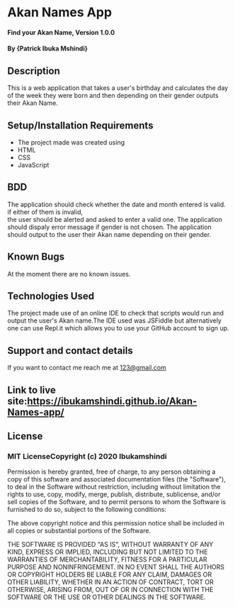 # Akan Names App 
#### Find your Akan Name, Version 1.0.0
#### By **{Patrick Ibuka Mshindi}**
## Description
This is a  web application that takes a user's birthday and calculates the day of the week they were born and then depending on their gender outputs their Akan Name. 
## Setup/Installation Requirements
* The project made was created using
* HTML
* CSS
* JavaScript
## BDD
The application should check whether the date and month entered is valid. if either of them is invalid,  
the user should be alerted and asked to enter a valid one. 
The application should dispaly error message if gender is not chosen.
The application should output to the user their Akan name depending on their gender.
## Known Bugs
At the moment there are no known issues.
## Technologies Used
The project made use of an online IDE to check that scripts would run and output the user's Akan name.The IDE used was JSFiddle but alternatively one can use Repl.it which allows you to use your GitHub account to sign up.
## Support and contact details
If you want to contact me reach me at 123@gmail.com
## Link to live site:https://ibukamshindi.github.io/Akan-Names-app/
## License
### MIT LicenseCopyright (c) 2020 Ibukamshindi
Permission is hereby granted, free of charge, to any person obtaining a copy
of this software and associated documentation files (the "Software"), to deal
in the Software without restriction, including without limitation the rights
to use, copy, modify, merge, publish, distribute, sublicense, and/or sell
copies of the Software, and to permit persons to whom the Software is
furnished to do so, subject to the following conditions:

The above copyright notice and this permission notice shall be included in all
copies or substantial portions of the Software.

THE SOFTWARE IS PROVIDED "AS IS", WITHOUT WARRANTY OF ANY KIND, EXPRESS OR
IMPLIED, INCLUDING BUT NOT LIMITED TO THE WARRANTIES OF MERCHANTABILITY,
FITNESS FOR A PARTICULAR PURPOSE AND NONINFRINGEMENT. IN NO EVENT SHALL THE
AUTHORS OR COPYRIGHT HOLDERS BE LIABLE FOR ANY CLAIM, DAMAGES OR OTHER
LIABILITY, WHETHER IN AN ACTION OF CONTRACT, TORT OR OTHERWISE, ARISING FROM,
OUT OF OR IN CONNECTION WITH THE SOFTWARE OR THE USE OR OTHER DEALINGS IN THE
SOFTWARE.
